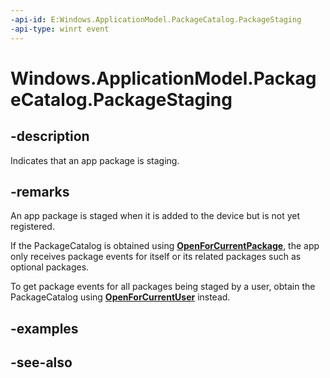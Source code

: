 ```yaml
---
-api-id: E:Windows.ApplicationModel.PackageCatalog.PackageStaging
-api-type: winrt event
---
```


<!-- Event syntax
public event Windows.Foundation.TypedEventHandler PackageStaging<Windows.ApplicationModel.PackageCatalog,  Windows.ApplicationModel.PackageStagingEventArgs>
-->

# Windows.ApplicationModel.PackageCatalog.PackageStaging

## -description
Indicates that an app package is staging.

## -remarks
An app package is staged when it is added to the device but is not yet registered.

If the PackageCatalog is obtained using **[OpenForCurrentPackage](https://docs.microsoft.com/uwp/api/windows.applicationmodel.packagecatalog#Windows_ApplicationModel_PackageCatalog_OpenForCurrentPackage)**, the app only receives package events for itself or its related packages such as optional packages.

To get package events for all packages being staged by a user, obtain the PackageCatalog using **[OpenForCurrentUser](https://docs.microsoft.com/uwp/api/windows.applicationmodel.packagecatalog#Windows_ApplicationModel_PackageCatalog_OpenForCurrentUser)** instead.

## -examples

## -see-also
